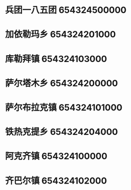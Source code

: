 # 兵团一八五团 654324500000
# 加依勒玛乡 654324201000
# 库勒拜镇 654324103000
# 萨尔塔木乡 654324200000
# 萨尔布拉克镇 654324101000
# 铁热克提乡 654324204000
# 阿克齐镇 654324100000
# 齐巴尔镇 654324102000
